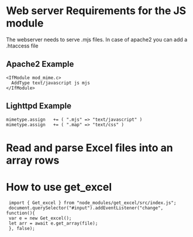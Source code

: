 # Web server Requirements for the JS module
The webserver needs to serve .mjs files. In case of apache2 you can add a .htaccess file 
## Apache2 Example 
```console
<IfModule mod_mime.c>
  AddType text/javascript js mjs
</IfModule>

```

## Lighttpd Example 
```console
mimetype.assign   += ( ".mjs" => "text/javascript" )
mimetype.assign   += ( ".map" => "text/css" )
```

# Read and parse Excel files into an array rows 

# How to use get_excel
   ```console
    import { Get_excel } from "node_modules/get_excel/src/index.js";
    document.querySelector("#input").addEventListener("change", function(){
    var e = new Get_excel();
    let arr = await e.get_array(file);
    }, false);
   ```
